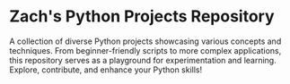 # Zach's Python Projects Repository

A collection of diverse Python projects showcasing various concepts and techniques. From beginner-friendly scripts to more complex applications, this repository serves as a playground for experimentation and learning. Explore, contribute, and enhance your Python skills!
